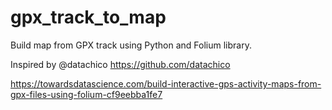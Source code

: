# gpx_track_to_map
Build map from GPX track using Python and Folium library.

Inspired by @datachico https://github.com/datachico

https://towardsdatascience.com/build-interactive-gps-activity-maps-from-gpx-files-using-folium-cf9eebba1fe7
